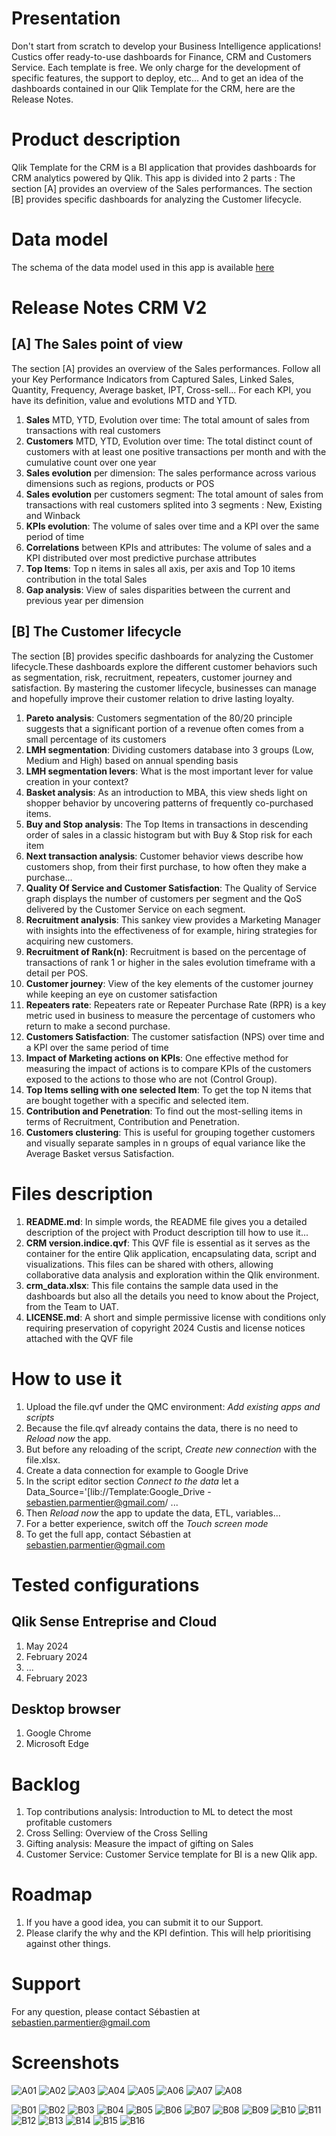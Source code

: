 # Presentation
Don't start from scratch to develop your Business Intelligence applications! Custics offer ready-to-use dashboards for Finance, CRM and Customers Service. 
Each template is free. We only charge for the development of specific features, the support to deploy, etc...
And to get an idea of ​​the dashboards contained in our Qlik Template for the CRM, here are the Release Notes.
# Product description
Qlik Template for the CRM is a BI application that provides dashboards for CRM analytics powered by Qlik. 
This app is divided into 2 parts :
The section [A] provides an overview of the Sales performances.
The section [B] provides specific dashboards for analyzing the Customer lifecycle.
# Data model
The schema of the data model used in this app is available [here](https://dbdiagram.io/d/data-model-train-v1-2-62c444ad69be0b672ca3cdbe)
# Release Notes CRM V2
## **[A] The Sales point of view**
The section [A] provides an overview of the Sales performances. Follow all your Key Performance Indicators from Captured Sales, Linked Sales, Quantity, Frequency, Average basket, IPT, Cross-sell... For each KPI, you have its definition, value and evolutions MTD and YTD.
1. **Sales** MTD, YTD, Evolution over time: The total amount of sales from transactions with real customers
2. **Customers** MTD, YTD, Evolution over time: The total distinct count of customers with at least one positive transactions per month and with the cumulative count over one year
3. **Sales evolution** per dimension: The sales performance across various dimensions such as regions, products or POS
4. **Sales evolution** per customers segment: The total amount of sales from transactions with real customers splited into 3 segments : New, Existing and Winback
5. **KPIs evolution**: The volume of sales over time and a KPI over the same period of time
6. **Correlations** between KPIs and attributes: The volume of sales and a KPI distributed over most predictive purchase attributes
7. **Top Items**: Top n items in sales all axis, per axis and Top 10 items contribution in the total Sales
8. **Gap analysis**: View of sales disparities between the current and previous year per dimension
## **[B] The Customer lifecycle**
The section [B] provides specific dashboards for analyzing the Customer lifecycle.These dashboards explore the different customer behaviors such as segmentation, risk, recruitment, repeaters, customer journey and satisfaction. By mastering the customer lifecycle, businesses can manage and hopefully improve their customer relation to drive lasting loyalty.
1. **Pareto analysis**: Customers segmentation of the 80/20 principle suggests that a significant portion of a revenue often comes from a small percentage of its customers
2. **LMH segmentation**: Dividing customers database into 3 groups (Low, Medium and High) based on annual spending basis
3. **LMH segmentation levers**: What is the most important lever for value creation in your context?
4. **Basket analysis**: As an introduction to MBA, this view sheds light on shopper behavior by uncovering patterns of frequently co-purchased items.
5. **Buy and Stop analysis**: The Top Items in transactions in descending order of sales in a classic histogram but with Buy & Stop risk for each item
6. **Next transaction analysis**: Customer behavior views describe how customers shop, from their first purchase, to how often they make a purchase...
7. **Quality Of Service and Customer Satisfaction**: The Quality of Service graph displays the number of customers per segment and the QoS delivered by the Customer Service on each segment.
8. **Recruitment analysis**: This sankey view provides a Marketing Manager with insights into the effectiveness of for example, hiring strategies for acquiring new customers.
9. **Recruitment of Rank(n)**: Recruitment is based on the percentage of transactions of rank 1 or higher in the sales evolution timeframe with a detail per POS.
10. **Customer journey**: View of the key elements of the customer journey while keeping an eye on customer satisfaction
11. **Repeaters rate**: Repeaters rate or Repeater Purchase Rate (RPR) is a key metric used in business to measure the percentage of customers who return to make a second purchase.
12. **Customers Satisfaction**: The customer satisfaction (NPS) over time and a KPI over the same period of time
13. **Impact of Marketing actions on KPIs**: One effective method for measuring the impact of actions is to compare KPIs of the customers exposed to the actions to those who are not (Control Group).
14. **Top Items selling with one selected Item**: To get the top N items that are bought together with a specific and selected item.
15. **Contribution and Penetration**: To find out the most-selling items in terms of Recruitment, Contribution and Penetration.
16. **Customers clustering**: This is useful for grouping together customers and visually separate samples in n groups of equal variance like the Average Basket versus Satisfaction.
# Files description
1. **README.md**: In simple words, the README file gives you a detailed description of the project with Product description till how to use it...
2. **CRM version.indice.qvf**: This QVF file is essential as it serves as the container for the entire Qlik application, encapsulating data, script and visualizations. This files can be shared with others, allowing collaborative data analysis and exploration within the Qlik environment.
3. **crm_data.xlsx**: This file contains the sample data used in the dashboards but also all the details you need to know about the Project, from the Team to UAT.
4. **LICENSE.md**: A short and simple permissive license with conditions only requiring preservation of copyright 2024 Custis and license notices attached with the QVF file
# How to use it
1. Upload the file.qvf under the QMC environment: _Add existing apps and scripts_
2. Because the file.qvf already contains the data, there is no need to _Reload now_ the app.   
3. But before any reloading of the script, _Create new connection_ with the file.xlsx.
4. Create a data connection for example to Google Drive
5. In the script editor section _Connect to the data_ let a Data_Source='[lib://Template:Google_Drive - sebastien.parmentier@gmail.com/ ...
6. Then _Reload now_ the app to update the data, ETL, variables...
7. For a better experience, switch off the _Touch screen mode_
8. To get the full app, contact Sébastien at sebastien.parmentier@gmail.com
# Tested configurations
## Qlik Sense Entreprise and Cloud
1. May 2024
2. February 2024
3. ...
4. February 2023
## Desktop browser
1. Google Chrome
2. Microsoft Edge
# Backlog
1. Top contributions analysis: Introduction to ML to detect the most profitable customers
2. Cross Selling: Overview of the Cross Selling
3. Gifting analysis: Measure the impact of gifting on Sales
4. Customer Service: Customer Service template for BI is a new Qlik app.
# Roadmap
1. If you have a good idea, you can submit it to our Support.
2. Please clarify the why and the KPI defintion. This will help prioritising against other things.
# Support
For any question, please contact Sébastien at sebastien.parmentier@gmail.com
# Screenshots
![A01](https://github.com/user-attachments/assets/3a56e4e3-c629-4347-a873-b4db99b52ab5)
![A02](https://github.com/user-attachments/assets/6c2bce3d-e22a-4ccb-821e-4957a8dbb02e)
![A03](https://github.com/user-attachments/assets/5527d132-0959-4370-8b94-f395b8f978a0)
![A04](https://github.com/user-attachments/assets/390f3453-daca-4344-b309-645c2ba4c2c2)
![A05](https://github.com/user-attachments/assets/eabf9b5e-2863-48ad-8f19-5b71f0985518)
![A06](https://github.com/user-attachments/assets/7a7bce37-c95e-4b39-9989-562eb6b9ddef)
![A07](https://github.com/user-attachments/assets/63c4805a-7d76-4d78-9742-10d724a0e2f4)
![A08](https://github.com/user-attachments/assets/7a0741b8-630b-4855-a005-a0e1e513e97e)

![B01](https://github.com/user-attachments/assets/a5acc964-12d0-41ed-97bb-08cd54e191a4)
![B02](https://github.com/user-attachments/assets/e5fb9897-0aad-4ca6-ae9c-6511a532da6b)
![B03](https://github.com/user-attachments/assets/40ac2e08-8378-47c2-b5e7-85fa400e418c)
![B04](https://github.com/user-attachments/assets/98d1b2d6-3b9a-4d0c-a2b7-c75c1dd29809)
![B05](https://github.com/user-attachments/assets/12771621-73c8-4be2-9c00-f280dd34beb6)
![B06](https://github.com/user-attachments/assets/146149d0-2030-4e9a-89e6-de5a8b206700)
![B07](https://github.com/user-attachments/assets/726a3e4e-fc14-4f6c-aa37-a27db9ff6017)
![B08](https://github.com/user-attachments/assets/6d874a43-adca-4973-b1eb-389a863d24e5)
![B09](https://github.com/user-attachments/assets/037c8e7b-c3b4-4495-95c0-2a1b3fc2c026)
![B10](https://github.com/user-attachments/assets/450782f2-a0e0-4a7e-b27a-3e03383a6e66)
![B11](https://github.com/user-attachments/assets/6d46e57d-a0ff-46bf-987b-d52a68339a22)
![B12](https://github.com/user-attachments/assets/0774a2f8-677a-41ed-bbbc-0ed2eeae2a72)
![B13](https://github.com/user-attachments/assets/b535158a-4247-4efa-a765-44fc120c5a4d)
![B14](https://github.com/user-attachments/assets/52193a18-a635-4d91-a467-f1e99991b15b)
![B15](https://github.com/user-attachments/assets/927c9e3c-ff1c-41ae-9c1c-e5dd9796355e)
![B16](https://github.com/user-attachments/assets/7df4c166-bc3e-4c4b-9b7d-aeb6bbabd3a1)
